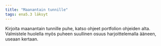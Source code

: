 ```yaml
---
title: "Maanantain tunnille"
tags: ena5.3 läksyt
---
```


Kirjoita maanantain tunnille puhe, katso ohjeet portfolion ohjeiden alta. Valmistele huolella myös puheen suullinen osuus harjoittelemalla ääneen, useaan kertaan.
